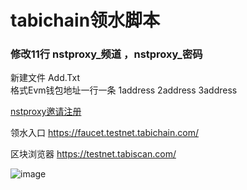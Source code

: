 # tabichain领水脚本

### 修改11行 nstproxy_频道 ，nstproxy_密码

新建文件 Add.Txt   
格式Evm钱包地址一行一条
1address
2address
3address

[nstproxy邀请注册](https://app.nstproxy.com/register?i=sT9wug "nstproxy注册")

领水入口 https://faucet.testnet.tabichain.com/

区块浏览器 https://testnet.tabiscan.com/

![image](https://github.com/666-eth/tabichain-faucet/assets/77118877/e7bb83a3-dadd-4b25-bc22-800c570c3661)

